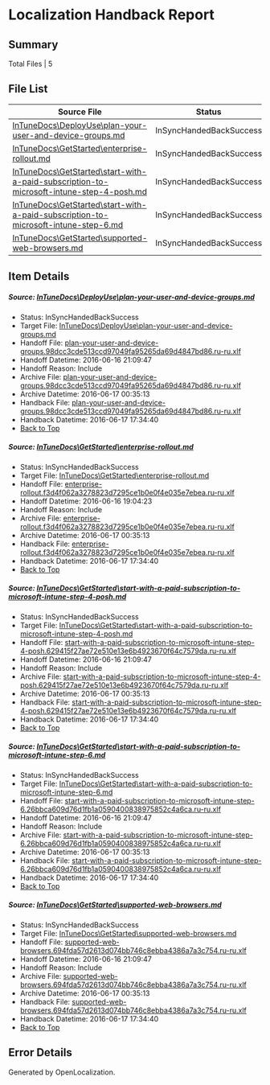 # <a name='report-top'></a> Localization Handback Report

## Summary
 Total Files | 5

## File List
 Source File | Status | Details 
 ----------- | ------ | ------- 
 [InTuneDocs\DeployUse\plan-your-user-and-device-groups.md](https://github.com/Microsoft/IntuneDocs-pr/blob/82ab2dbfada6c0745195da149d5f0dc1948ceb92/InTuneDocs/DeployUse/plan-your-user-and-device-groups.md) | InSyncHandedBackSuccess | [Details](#e89d8384532b994d810649fc07c698237e2f3cec212)
 [InTuneDocs\GetStarted\enterprise-rollout.md](https://github.com/Microsoft/IntuneDocs-pr/blob/749f44d716491483783dbc1413ba4d439342a76d/InTuneDocs/GetStarted/enterprise-rollout.md) | InSyncHandedBackSuccess | [Details](#baec26939027810af3bd21c6fb49919af229ef40492)
 [InTuneDocs\GetStarted\start-with-a-paid-subscription-to-microsoft-intune-step-4-posh.md](https://github.com/Microsoft/IntuneDocs-pr/blob/2847c9af38ae0ddddc8d76d548ae7abddc63e4c1/InTuneDocs/GetStarted/start-with-a-paid-subscription-to-microsoft-intune-step-4-posh.md) | InSyncHandedBackSuccess | [Details](#e0eca2ecc9948c7caf15d5df5e6e106428b8b964525)
 [InTuneDocs\GetStarted\start-with-a-paid-subscription-to-microsoft-intune-step-6.md](https://github.com/Microsoft/IntuneDocs-pr/blob/2847c9af38ae0ddddc8d76d548ae7abddc63e4c1/InTuneDocs/GetStarted/start-with-a-paid-subscription-to-microsoft-intune-step-6.md) | InSyncHandedBackSuccess | [Details](#b3b65a1fd1e426bf566f39382321a29e913f102c528)
 [InTuneDocs\GetStarted\supported-web-browsers.md](https://github.com/Microsoft/IntuneDocs-pr/blob/2847c9af38ae0ddddc8d76d548ae7abddc63e4c1/InTuneDocs/GetStarted/supported-web-browsers.md) | InSyncHandedBackSuccess | [Details](#2524ff0c6139029b162fd58ed209e2d1c284df76533)

## Item Details
##### <a name='e89d8384532b994d810649fc07c698237e2f3cec212'></a> Source: [InTuneDocs\DeployUse\plan-your-user-and-device-groups.md](https://github.com/Microsoft/IntuneDocs-pr/blob/82ab2dbfada6c0745195da149d5f0dc1948ceb92/InTuneDocs/DeployUse/plan-your-user-and-device-groups.md)
* Status: InSyncHandedBackSuccess
* Target File: [InTuneDocs\DeployUse\plan-your-user-and-device-groups.md](https://github.com/Microsoft/IntuneDocs-pr.ru-ru/blob/e692f06c85b246361809df68e3d3ae5662aad926/InTuneDocs/DeployUse/plan-your-user-and-device-groups.md)
* Handoff File: [plan-your-user-and-device-groups.98dcc3cde513ccd97049fa95265da69d4847bd86.ru-ru.xlf](https://github.com/Microsoft/EM.handoff/blob/87132f097b0e4abfffac8d8b8f14bbdaa71a69df/ol-handoff/Microsoft/IntuneDocs-pr.ru-ru/master/plan-your-user-and-device-groups.98dcc3cde513ccd97049fa95265da69d4847bd86.ru-ru.xlf)
* Handoff Datetime: 2016-06-16 21:09:47
* Handoff Reason: Include
* Archive File: [plan-your-user-and-device-groups.98dcc3cde513ccd97049fa95265da69d4847bd86.ru-ru.xlf](https://github.com/Microsoft/EM.handoff/blob/ca03ef1cd7bb70a4b22730c26bfd429ce074ecb4/ol-handoff/Microsoft/IntuneDocs-pr.ru-ru/master/archive/plan-your-user-and-device-groups.98dcc3cde513ccd97049fa95265da69d4847bd86.ru-ru.xlf)
* Archive Datetime: 2016-06-17 00:35:13
* Handback File: [plan-your-user-and-device-groups.98dcc3cde513ccd97049fa95265da69d4847bd86.ru-ru.xlf](https://github.com/Microsoft/EM.handback/blob/862c01d6da84956615686f71fd044df0d6a5c8fa/ol-handback/Microsoft/IntuneDocs-pr.ru-ru/master/plan-your-user-and-device-groups.98dcc3cde513ccd97049fa95265da69d4847bd86.ru-ru.xlf)
* Handback Datetime: 2016-06-17 17:34:40
* [Back to Top](#report-top)

##### <a name='baec26939027810af3bd21c6fb49919af229ef40492'></a> Source: [InTuneDocs\GetStarted\enterprise-rollout.md](https://github.com/Microsoft/IntuneDocs-pr/blob/749f44d716491483783dbc1413ba4d439342a76d/InTuneDocs/GetStarted/enterprise-rollout.md)
* Status: InSyncHandedBackSuccess
* Target File: [InTuneDocs\GetStarted\enterprise-rollout.md](https://github.com/Microsoft/IntuneDocs-pr.ru-ru/blob/e692f06c85b246361809df68e3d3ae5662aad926/InTuneDocs/GetStarted/enterprise-rollout.md)
* Handoff File: [enterprise-rollout.f3d4f062a3278823d7295ce1b0e0f4e035e7ebea.ru-ru.xlf](https://github.com/Microsoft/EM.handoff/blob/e266d41c343cba5c951bbb96d5ff91b8ce302bf6/ol-handoff/Microsoft/IntuneDocs-pr.ru-ru/master/enterprise-rollout.f3d4f062a3278823d7295ce1b0e0f4e035e7ebea.ru-ru.xlf)
* Handoff Datetime: 2016-06-16 19:04:23
* Handoff Reason: Include
* Archive File: [enterprise-rollout.f3d4f062a3278823d7295ce1b0e0f4e035e7ebea.ru-ru.xlf](https://github.com/Microsoft/EM.handoff/blob/ca03ef1cd7bb70a4b22730c26bfd429ce074ecb4/ol-handoff/Microsoft/IntuneDocs-pr.ru-ru/master/archive/enterprise-rollout.f3d4f062a3278823d7295ce1b0e0f4e035e7ebea.ru-ru.xlf)
* Archive Datetime: 2016-06-17 00:35:13
* Handback File: [enterprise-rollout.f3d4f062a3278823d7295ce1b0e0f4e035e7ebea.ru-ru.xlf](https://github.com/Microsoft/EM.handback/blob/862c01d6da84956615686f71fd044df0d6a5c8fa/ol-handback/Microsoft/IntuneDocs-pr.ru-ru/master/enterprise-rollout.f3d4f062a3278823d7295ce1b0e0f4e035e7ebea.ru-ru.xlf)
* Handback Datetime: 2016-06-17 17:34:40
* [Back to Top](#report-top)

##### <a name='e0eca2ecc9948c7caf15d5df5e6e106428b8b964525'></a> Source: [InTuneDocs\GetStarted\start-with-a-paid-subscription-to-microsoft-intune-step-4-posh.md](https://github.com/Microsoft/IntuneDocs-pr/blob/2847c9af38ae0ddddc8d76d548ae7abddc63e4c1/InTuneDocs/GetStarted/start-with-a-paid-subscription-to-microsoft-intune-step-4-posh.md)
* Status: InSyncHandedBackSuccess
* Target File: [InTuneDocs\GetStarted\start-with-a-paid-subscription-to-microsoft-intune-step-4-posh.md](https://github.com/Microsoft/IntuneDocs-pr.ru-ru/blob/e692f06c85b246361809df68e3d3ae5662aad926/InTuneDocs/GetStarted/start-with-a-paid-subscription-to-microsoft-intune-step-4-posh.md)
* Handoff File: [start-with-a-paid-subscription-to-microsoft-intune-step-4-posh.629415f27ae72e510e13e6b4923670f64c7579da.ru-ru.xlf](https://github.com/Microsoft/EM.handoff/blob/87132f097b0e4abfffac8d8b8f14bbdaa71a69df/ol-handoff/Microsoft/IntuneDocs-pr.ru-ru/master/start-with-a-paid-subscription-to-microsoft-intune-step-4-posh.629415f27ae72e510e13e6b4923670f64c7579da.ru-ru.xlf)
* Handoff Datetime: 2016-06-16 21:09:47
* Handoff Reason: Include
* Archive File: [start-with-a-paid-subscription-to-microsoft-intune-step-4-posh.629415f27ae72e510e13e6b4923670f64c7579da.ru-ru.xlf](https://github.com/Microsoft/EM.handoff/blob/ca03ef1cd7bb70a4b22730c26bfd429ce074ecb4/ol-handoff/Microsoft/IntuneDocs-pr.ru-ru/master/archive/start-with-a-paid-subscription-to-microsoft-intune-step-4-posh.629415f27ae72e510e13e6b4923670f64c7579da.ru-ru.xlf)
* Archive Datetime: 2016-06-17 00:35:13
* Handback File: [start-with-a-paid-subscription-to-microsoft-intune-step-4-posh.629415f27ae72e510e13e6b4923670f64c7579da.ru-ru.xlf](https://github.com/Microsoft/EM.handback/blob/862c01d6da84956615686f71fd044df0d6a5c8fa/ol-handback/Microsoft/IntuneDocs-pr.ru-ru/master/start-with-a-paid-subscription-to-microsoft-intune-step-4-posh.629415f27ae72e510e13e6b4923670f64c7579da.ru-ru.xlf)
* Handback Datetime: 2016-06-17 17:34:40
* [Back to Top](#report-top)

##### <a name='b3b65a1fd1e426bf566f39382321a29e913f102c528'></a> Source: [InTuneDocs\GetStarted\start-with-a-paid-subscription-to-microsoft-intune-step-6.md](https://github.com/Microsoft/IntuneDocs-pr/blob/2847c9af38ae0ddddc8d76d548ae7abddc63e4c1/InTuneDocs/GetStarted/start-with-a-paid-subscription-to-microsoft-intune-step-6.md)
* Status: InSyncHandedBackSuccess
* Target File: [InTuneDocs\GetStarted\start-with-a-paid-subscription-to-microsoft-intune-step-6.md](https://github.com/Microsoft/IntuneDocs-pr.ru-ru/blob/e692f06c85b246361809df68e3d3ae5662aad926/InTuneDocs/GetStarted/start-with-a-paid-subscription-to-microsoft-intune-step-6.md)
* Handoff File: [start-with-a-paid-subscription-to-microsoft-intune-step-6.26bbca609d76d1fb1a0590400838975852c4a6ca.ru-ru.xlf](https://github.com/Microsoft/EM.handoff/blob/87132f097b0e4abfffac8d8b8f14bbdaa71a69df/ol-handoff/Microsoft/IntuneDocs-pr.ru-ru/master/start-with-a-paid-subscription-to-microsoft-intune-step-6.26bbca609d76d1fb1a0590400838975852c4a6ca.ru-ru.xlf)
* Handoff Datetime: 2016-06-16 21:09:47
* Handoff Reason: Include
* Archive File: [start-with-a-paid-subscription-to-microsoft-intune-step-6.26bbca609d76d1fb1a0590400838975852c4a6ca.ru-ru.xlf](https://github.com/Microsoft/EM.handoff/blob/ca03ef1cd7bb70a4b22730c26bfd429ce074ecb4/ol-handoff/Microsoft/IntuneDocs-pr.ru-ru/master/archive/start-with-a-paid-subscription-to-microsoft-intune-step-6.26bbca609d76d1fb1a0590400838975852c4a6ca.ru-ru.xlf)
* Archive Datetime: 2016-06-17 00:35:13
* Handback File: [start-with-a-paid-subscription-to-microsoft-intune-step-6.26bbca609d76d1fb1a0590400838975852c4a6ca.ru-ru.xlf](https://github.com/Microsoft/EM.handback/blob/862c01d6da84956615686f71fd044df0d6a5c8fa/ol-handback/Microsoft/IntuneDocs-pr.ru-ru/master/start-with-a-paid-subscription-to-microsoft-intune-step-6.26bbca609d76d1fb1a0590400838975852c4a6ca.ru-ru.xlf)
* Handback Datetime: 2016-06-17 17:34:40
* [Back to Top](#report-top)

##### <a name='2524ff0c6139029b162fd58ed209e2d1c284df76533'></a> Source: [InTuneDocs\GetStarted\supported-web-browsers.md](https://github.com/Microsoft/IntuneDocs-pr/blob/2847c9af38ae0ddddc8d76d548ae7abddc63e4c1/InTuneDocs/GetStarted/supported-web-browsers.md)
* Status: InSyncHandedBackSuccess
* Target File: [InTuneDocs\GetStarted\supported-web-browsers.md](https://github.com/Microsoft/IntuneDocs-pr.ru-ru/blob/e692f06c85b246361809df68e3d3ae5662aad926/InTuneDocs/GetStarted/supported-web-browsers.md)
* Handoff File: [supported-web-browsers.694fda57d2613d074bb746c8ebba4386a7a3c754.ru-ru.xlf](https://github.com/Microsoft/EM.handoff/blob/87132f097b0e4abfffac8d8b8f14bbdaa71a69df/ol-handoff/Microsoft/IntuneDocs-pr.ru-ru/master/supported-web-browsers.694fda57d2613d074bb746c8ebba4386a7a3c754.ru-ru.xlf)
* Handoff Datetime: 2016-06-16 21:09:47
* Handoff Reason: Include
* Archive File: [supported-web-browsers.694fda57d2613d074bb746c8ebba4386a7a3c754.ru-ru.xlf](https://github.com/Microsoft/EM.handoff/blob/ca03ef1cd7bb70a4b22730c26bfd429ce074ecb4/ol-handoff/Microsoft/IntuneDocs-pr.ru-ru/master/archive/supported-web-browsers.694fda57d2613d074bb746c8ebba4386a7a3c754.ru-ru.xlf)
* Archive Datetime: 2016-06-17 00:35:13
* Handback File: [supported-web-browsers.694fda57d2613d074bb746c8ebba4386a7a3c754.ru-ru.xlf](https://github.com/Microsoft/EM.handback/blob/862c01d6da84956615686f71fd044df0d6a5c8fa/ol-handback/Microsoft/IntuneDocs-pr.ru-ru/master/supported-web-browsers.694fda57d2613d074bb746c8ebba4386a7a3c754.ru-ru.xlf)
* Handback Datetime: 2016-06-17 17:34:40
* [Back to Top](#report-top)


## Error Details

Generated by OpenLocalization.
